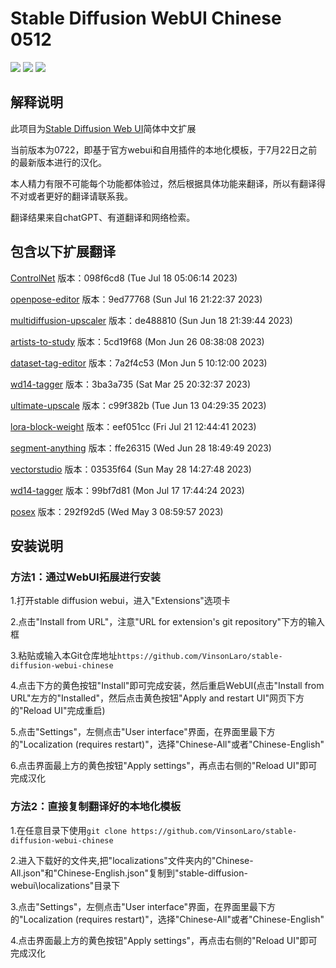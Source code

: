 # Stable Diffusion WebUI Chinese 0512

[![](https://img.shields.io/badge/汉化-B站主页-purple)](https://space.bilibili.com/22970812)
[![](https://img.shields.io/badge/汉化-视频教程-purple)](https://www.bilibili.com/video/BV1kg4y1H73b)
[![](https://img.shields.io/badge/汉化-QQ交流群-purple)](https://jq.qq.com/?_wv=1027&k=wEbRm1eU)

## 解释说明

此项目为[Stable Diffusion Web UI](https://github.com/AUTOMATIC1111/stable-diffusion-webui)简体中文扩展

当前版本为0722，即基于官方webui和自用插件的本地化模板，于7月22日之前的最新版本进行的汉化。

本人精力有限不可能每个功能都体验过，然后根据具体功能来翻译，所以有翻译得不对或者更好的翻译请联系我。

翻译结果来自chatGPT、有道翻译和网络检索。

## 包含以下扩展翻译

[ControlNet](https://github.com/Mikubill/sd-webui-controlnet)
版本：098f6cd8 (Tue Jul 18 05:06:14 2023)

[openpose-editor](https://github.com/huchenlei/sd-webui-openpose-editor)
版本：9ed77768 (Sun Jul 16 21:22:37 2023)

[multidiffusion-upscaler](https://github.com/pkuliyi2015/multidiffusion-upscaler-for-automatic1111)
版本：de488810 (Sun Jun 18 21:39:44 2023)

[artists-to-study](https://github.com/camenduru/stable-diffusion-webui-artists-to-study)
版本：5cd19f68 (Mon Jun 26 08:38:08 2023)

[dataset-tag-editor](https://github.com/toshiaki1729/stable-diffusion-webui-dataset-tag-editor)
版本：7a2f4c53 (Mon Jun 5 10:12:00 2023)

[wd14-tagger](https://github.com/toriato/stable-diffusion-webui-wd14-tagger)
版本：3ba3a735 (Sat Mar 25 20:32:37 2023)

[ultimate-upscale](https://github.com/Coyote-A/ultimate-upscale-for-automatic1111)
版本：c99f382b (Tue Jun 13 04:29:35 2023)

[lora-block-weight](https://github.com/hako-mikan/sd-webui-lora-block-weight)
版本：eef051cc (Fri Jul 21 12:44:41 2023)

[segment-anything](https://github.com/continue-revolution/sd-webui-segment-anything)
版本：ffe26315 (Wed Jun 28 18:49:49 2023)

[vectorstudio](https://github.com/GeorgLegato/stable-diffusion-webui-vectorstudio)
版本：03535f64 (Sun May 28 14:27:48 2023)

[wd14-tagger](https://github.com/toriato/stable-diffusion-webui-wd14-tagger)
版本：99bf7d81 (Mon Jul 17 17:44:24 2023)

[posex](https://github.com/hnmr293/posex)
版本：292f92d5 (Wed May 3 08:59:57 2023)

## 安装说明

### 方法1：通过WebUI拓展进行安装

1.打开stable diffusion webui，进入"Extensions"选项卡

2.点击"Install from URL"，注意"URL for extension's git repository"下方的输入框

3.粘贴或输入本Git仓库地址`https://github.com/VinsonLaro/stable-diffusion-webui-chinese`

4.点击下方的黄色按钮"Install"即可完成安装，然后重启WebUI(点击"Install from URL"左方的"Installed"，然后点击黄色按钮"Apply and restart UI"网页下方的"Reload UI"完成重启)

5.点击"Settings"，左侧点击"User interface"界面，在界面里最下方的"Localization (requires restart)"，选择"Chinese-All"或者"Chinese-English"

6.点击界面最上方的黄色按钮"Apply settings"，再点击右侧的"Reload UI"即可完成汉化

### 方法2：直接复制翻译好的本地化模板

1.在任意目录下使用`git clone https://github.com/VinsonLaro/stable-diffusion-webui-chinese`

2.进入下载好的文件夹,把"localizations"文件夹内的"Chinese-All.json"和"Chinese-English.json"复制到"stable-diffusion-webui\localizations"目录下

3.点击"Settings"，左侧点击"User interface"界面，在界面里最下方的"Localization (requires restart)"，选择"Chinese-All"或者"Chinese-English"

4.点击界面最上方的黄色按钮"Apply settings"，再点击右侧的"Reload UI"即可完成汉化